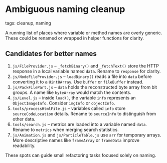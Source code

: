 # Ambiguous naming cleanup

tags: cleanup, naming

A running list of places where variable or method names are overly generic.
These could be renamed or wrapped in helper functions for clarity.

## Candidates for better names
1. `js/FileProvider.js` – `_fetchBinary()` and `_fetchText()` store the HTTP response in a local variable named `data`. Rename to `response` for clarity.
2. `js/NodeFileProvider.js` – `loadBinary()` reads a file into `data` before converting it to a `Uint8Array`. Use `buffer` or `fileBuffer` instead.
3. `js/PackFilePart.js` – `data` holds the reconstructed byte array from bit groups. A name like `byteArray` would match the contents.
4. `js/Level.js` – inside `load()`, the variable `info` represents an `ObjectImageInfo`. Consider `imgInfo` or `objectInfo`.
5. `tools/processHtmlFile.js` – variables called `info` store `sourceCodeLocation` details. Rename to `sourceInfo` to distinguish from other data.
6. `tools/search.js` – metrics are loaded into a variable named `data`. Rename to `metrics` when merging search statistics.
7. `js/Animation.js` and `js/ParticleTable.js` use `arr` for temporary arrays. More descriptive names like `frameArray` or `frameData` improve readability.

These spots can guide small refactoring tasks focused solely on naming.
